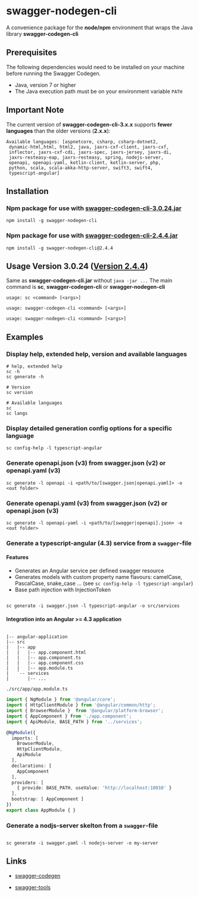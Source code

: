 # swagger-nodegen-cli

A convenience package for the **node/npm** environment that wraps the Java library 
**swagger-codegen-cli**

## Prerequisites

The following dependencies would need to be installed on your machine before running the Swagger Codegen.

- Java, version 7 or higher
- The Java execution path must be on your environment variable `PATH`

## Important Note
The current version of **swagger-codegen-cli-3.x.x** supports **fewer languages** ​​than the older versions (**2.x.x**):

```console
Available languages: [aspnetcore, csharp, csharp-dotnet2,
 dynamic-html,html, html2, java, jaxrs-cxf-client, jaxrs-cxf,
 inflector, jaxrs-cxf-cdi, jaxrs-spec, jaxrs-jersey, jaxrs-di,
 jaxrs-resteasy-eap, jaxrs-resteasy, spring, nodejs-server,
 openapi, openapi-yaml, kotlin-client, kotlin-server, php,
 python, scala, scala-akka-http-server, swift3, swift4,
 typescript-angular]
```

## Installation

### Npm package for use with [swagger-codegen-cli-3.0.24.jar](https://repo1.maven.org/maven2/io/swagger/codegen/v3/swagger-codegen-cli/3.0.24/swagger-codegen-cli-3.0.24.jar)

`npm install -g swagger-nodegen-cli`

### Npm package for use with [swagger-codegen-cli-2.4.4.jar](http://repo1.maven.org/maven2/io/swagger/swagger-codegen-cli/2.4.4/swagger-codegen-cli-2.4.4.jar)

`npm install -g swagger-nodegen-cli@2.4.4`

## Usage Version 3.0.24 ([Version 2.4.4](https://www.npmjs.com/package/swagger-nodegen-cli/v/2.4.4))

Same as **swagger-codegen-cli.jar** without `java -jar ...`
The main command is **sc**, **swagger-codegen-cli** or **swagger-nodegen-cli**

`usage: sc <command> [<args>]`

`usage: swagger-codegen-cli <command> [<args>]`

`usage: swagger-nodegen-cli <command> [<args>]`

## Examples

### Display help, extended help, version and available languages

```console
# help, extended help
sc -h
sc generate -h

# Version
sc version

# Available languages
sc
sc langs

```

### Display detailed generation config options for a specific language

```console
sc config-help -l typescript-angular
```

### Generate openapi.json (v3) from swagger.json (v2) or openapi.yaml (v3)

```console
sc generate -l openapi -i <path/to/[swagger.json|openapi.yaml]> -o <out folder>

```

### Generate openapi.yaml (v3) from swagger.json (v2) or openapi.json (v3)

```console
sc generate -l openapi-yaml -i <path/to/[swagger|openapi].json> -o <out folder>

```

### Generate a typescript-angular (4.3) service from a `swagger`-file

#### Features

- Generates an Angular service per defined swagger resource
- Generates models with custom property name flavours: camelCase, PascalCase, snake_case ... (see `sc config-help -l typescript-angular`)
- Base path injection with InjectionToken

```console

sc generate -i swagger.json -l typescript-angular -o src/services

```

#### Integration into an Angular >= 4.3 application

```tree

|-- angular-application
|-- src
|   |-- app
|   |   |-- app.component.html
|   |   |-- app.component.ts
|   |   |-- app.component.css
|   |   |-- app.module.ts
|   `-- services
|       |-- ...

```

`./src/app/app.module.ts`

```typescript
import { NgModule } from '@angular/core';
import { HttpClientModule } from '@angular/common/http';
import { BrowserModule }  from '@angular/platform-browser';
import { AppComponent } from './app.component';
import { ApiModule, BASE_PATH } from '../services';

@NgModule({
  imports: [
    BrowserModule,
    HttpClientModule,
    ApiModule
  ],
  declarations: [
    AppComponent
  ],
  providers: [
    { provide: BASE_PATH, useValue: 'http://localhost:10010' }
  ],
  bootstrap: [ AppComponent ]
})
export class AppModule { }

```

### Generate a nodjs-server skelton from a `swagger`-file

```console

sc generate -i swagger.yaml -l nodejs-server -o my-server

```

## Links

- [swagger-codegen](https://github.com/swagger-api/swagger-codegen)

- [swagger-tools](https://swagger.io/docs/swagger-tools/)